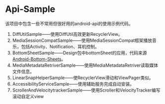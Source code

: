 # Api-Sample

该项目中包含一些不常用但很好用的android-api的使用示例代码。  

1. DiffUtilSample——使用DiffUtil高效更新RecyclerView。
2. MediaSessionCompatSample——使用MediaSessionCompat框架播放音乐，包括Activity、Notification、耳机控制。
3. BottomSheetSample——Design包中bottomSheet的应用，代码来源[Android-Bottom-Sheets](https://github.com/tutsplus/Android-BottomSheets)。
4. MediaMetadataRetriverSample——使用MediaMetadataRetriver读取媒体文件信息。
5. LinearSnapHelperSample——使RecyclerView滑动和ViewPager类似。
6. AccessibilityServiceSample——使用辅助服务完成自动安装。
7. ScrollerAndVelocitytrackerSample——使用Scroller和VelocityTracker编写滚动自定义view

